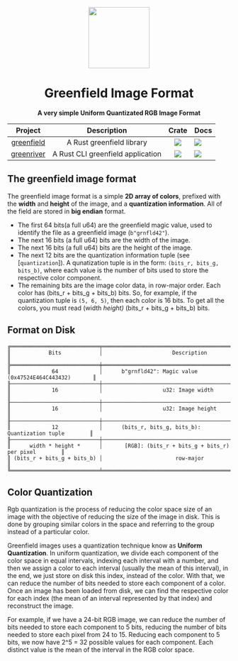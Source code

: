 <p align="center">
    <img src=https://cdn0.iconfinder.com/data/icons/landscape-collection/383/mountain_river-512.png width=138/>
</p>

<h1 align="center">Greenfield Image Format</h1>

<p align="center"><strong>A very simple Uniform Quantizated RGB Image Format</strong></p>

<table align="center">
    <thead>
        <tr>
            <th align="center">Project</th>
            <th align="center">Description</th>
            <th align="center">Crate</th>
            <th align="center">Docs</th>
        </tr>
    </thead>
    <tbody>
        <tr>
            <td align="center"><a target="_blank" href="https://github.com/Tomcat-42/greenfield">greenfield</td>
            <td align="center">A Rust greenfield library</td>
            <td align="center">
                <a href="https://crates.io/greenfield" target="_blank">
                <img src="https://img.shields.io/crates/v/greenfield"></a>
            </td>
            <td>
                <a href="https://docs.rs/greenfield" target="_blank">
                <img src="https://img.shields.io/docsrs/greenfield"></a>
            </td>
        </tr>
         <tr>
            <td align="center"><a target="_blank" href="https://github.com/Tomcat-42/greenriver">greenriver</td>
            <td align="center">A Rust CLI greenfield application</td>
            <td align="center">
                <a href="https://crates.io/greenriver" target="_blank">
                <img src="https://img.shields.io/crates/v/greenriver"></a>
            </td>
            <td>
                <a href="https://docs.rs/greenfield" target="_blank">
                <img src="https://img.shields.io/docsrs/greenriver"></a>
            </td>
        </tr>
    </tbody>
</table>

## The greenfield image format

The greenfield image format is a simple **2D array of colors**, prefixed with
the **width** and **height** of the image, and a **quantization information**.
All of the field are stored in **big endian** format.

- The first 64 bits(a full u64) are the greenfield magic value, used to identify
  the file as a greenfield image (`b"grnfld42"`).
- The next 16 bits (a full u64) bits are the width of the image.
- The next 16 bits (a full u64) bits are the height of the image.
- The next 12 bits are the quantization information tuple (see
  \[`quantization`\]). A qunatization tuple is in the form:
  `(bits_r, bits_g, bits_b)`, where each value is the number of bits used to
  store the respective color component.
- The remaining bits are the image color data, in row-major order. Each color
  has (bits_r + bits_g + bits_b) bits. So, for example, if the quantization
  tuple is `(5, 6, 5)`, then each color is 16 bits. To get all the colors, you
  must read (width _height)_ (bits_r + bits_g + bits_b) bits.

## Format on Disk

```text
╔════════════════════════════╤══════════════════════════════════════════════════════════╗
║            Bits            │                      Description                         ║
╠════════════════════════════╪══════════════════════════════════════════════════════════╣
║             64             │      b"grnfld42": Magic value (0x47524E464C443432)       ║
╟────────────────────────────┼──────────────────────────────────────────────────────────╢
║             16             │                   u32: Image width                       ║
╟────────────────────────────┼──────────────────────────────────────────────────────────╢
║             16             │                   u32: Image height                      ║
╟────────────────────────────┼──────────────────────────────────────────────────────────╢
║             12             │      (bits_r, bits_g, bits_b): Quantization tuple        ║
╟────────────────────────────┼──────────────────────────────────────────────────────────╢
║      width * height *      │       [RGB]: (bits_r + bits_g + bits_r) per pixel        ║
║ (bits_r + bits_g + bits_b) │                       row-major                          ║
╚════════════════════════════╧══════════════════════════════════════════════════════════╝
```

## Color Quantization

Rgb quantization is the process of reducing the color space size of an image
with the objective of reducing the size of the image in disk. This is done by
grouping similar colors in the space and referring to the group instead of a
particular color.

Greenfield images uses a quantization technique know as **Uniform
Quantization**. In uniform quantization, we divide each component of the color
space in equal intervals, indexing each interval with a number, and then we
assign a color to each interval (usually the mean of this interval), in the end,
we just store on disk this index, instead of the color. With that, we can reduce
the number of bits needed to store each component of a color. Once an image has
been loaded from disk, we can find the respective color for each index (the mean
of an interval represented by that index) and reconstruct the image.

For example, if we have a 24-bit RGB image, we can reduce the number of bits
needed to store each component to 5 bits, reducing the number of bits needed to
store each pixel from 24 to 15. Reducing each component to 5 bits, we now have
2^5 = 32 possible values for each component. Each distinct value is the mean of
the interval in the RGB color space.
